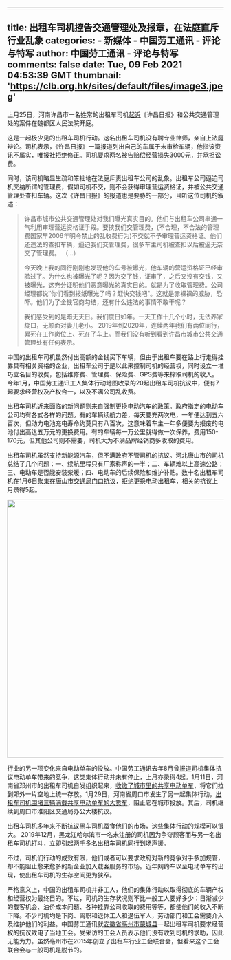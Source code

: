 
---
title: 出租车司机控告交通管理处及报章，在法庭直斥行业乱象
categories: 
    - 新媒体
    - 中国劳工通讯 - 评论与特写
author: 中国劳工通讯 - 评论与特写
comments: false
date: Tue, 09 Feb 2021 04:53:39 GMT
thumbnail: 'https://clb.org.hk/sites/default/files/image3.jpeg'
---

<div>   
<div class="field-items"><div class="field-item even" property="content:encoded"><p>上月25日，河南许昌市一名姓常的出租车司机<a href="https://mp.weixin.qq.com/s/ZHgcR_C6prv3nunWRlrzXw">起诉</a>《许昌日报》和公共交通管理处的案件在魏都区人民法院开庭。</p>

<p>这是一起极少见的出租车司机行动。这名出租车司机没有聘专业律师，亲自上法庭辩论。司机表示，《许昌日报》一篇报道列出自己的车属于未审检车辆，他指该资讯不属实，唯报社拒绝修正。司机要求两名被告赔偿经营损失3000元，并承担讼费。</p>

<p>同时，该司机略显生疏和笨拙地在法庭斥责出租车公司的乱象。出租车公司逼迫司机交纳所谓的管理费，假如司机不交，则不会获得审理营运资格证，并被公共交通管理处查扣车辆。这次《许昌日报》的报道也是要胁的一部分，且听这位司机的叙述：</p>

<blockquote>
<p>许昌市城市公共交通管理处对我们曝光真实目的。他们与出租车公司串通一气利用审理营运资格证手段。要挟我们交管理费，(不合理，不合法的管理费国家早2006年明令禁止的乱收费行为)不交就不予审理营运资格证。他们还违法的查扣车辆，逼迫我们交管理费，很多车主司机被查扣以后被逼无奈交了管理费。 （...）</p>

<p>今天晚上我的同行刚刚也发现他的车号被曝光，他车辆的营运资格证已经审验过了。为什么也被曝光了呢？因为交了钱，证审了，之后又没有交钱，又被曝光，这充分证明他们恶意曝光的真实目的。就是为了收取管理费。公司经理都说″你们看到报纸曝光了吗？赶快交钱吧"。这就是赤裸裸的威胁，恐吓。他们为了金钱官商勾结，还有什么违法的事情不敢干呢？</p>

<p>我们感受到的是暗无天日。我们度日如年。一天工作十几个小时，无法养家糊口，无颜面对妻儿老小。 2019年到2020年，连续两年我们有两位同行，累死在工作岗位上、死在了车上。而我们没有听到看到许昌市城市公共交通管理处有任何表示。</p>
</blockquote>

<p>中国的出租车司机虽然付出高额的金钱买下车辆，但由于出租车要在路上行走得挂靠具有相关资格的企业，出租车公司于是以此来控制司机的经营权，同时设立一堆巧立名目的收费，包括维修费、管理费、保险费、GPS费等来榨取司机的收入。今年1月，中国劳工通讯工人集体行动地图收录的20起出租车司机抗议中，便有7起要求经营权及产权合一，以及不满公司乱收费。</p>

<p>出租车司机近来面临的新问题则来自强制更换电动汽车的政策。政府指定的电动车公司均有各式各样的问题。有的车辆续航力差，每天要充两次电，一年便达到五六百次，但动力电池充电寿命约莫只有八百次，这意味着车主一年多便要为报废的电池付出高达五万元的更换费用。有的车辆每一万公里就得做一次保养，费用150-170元，但其他公司则不需要，司机大为不满品牌经销商多收取的费用。</p>

<p>出租车司机虽然支持新能源汽车，但不满政府不管司机的抗议。河北唐山市的司机总结了几个问题：一、续航里程只有厂家称声的一半；二、车辆难以上高速公路；三、电动车是否能安装柴暖；四、电动车的后续保险和维护补贴。数十名出租车司机在1月6日<a href="https://maps.clb.org.hk/?i18n_language=zh_CN&map=1&startDate=2021-01&endDate=2021-01&eventId=2021011312230073946&industry=10300&industryName=Taxi">聚集在唐山市交通局门口抗议</a>，拒绝更换电动出租车，相关的抗议上月录得5起。</p>

<p><img alt src="https://clb.org.hk/sites/default/files/image3.jpeg" style="width: 800px; height: 600px;" referrerpolicy="no-referrer"></p>

<p>行业的另一项变化来自电动单车的投放。中国劳工通讯去年8月曾<a href="https://clb.org.hk/zh-hans/content/%E5%85%B1%E4%BA%AB%E7%94%B5%E5%8D%95%E8%BD%A6%E5%8A%A0%E5%A4%A7%E6%8A%95%E6%94%BE%EF%BC%8C%E5%85%A8%E5%9B%BD%E5%A4%9A%E5%9C%B0%E5%87%BA%E7%A7%9F%E8%BD%A6%E5%8F%B8%E6%9C%BA%E6%8A%97%E8%AE%AE">报道</a>司机集体抗议电动单车带来的竞争，这类集体行动并未有停止，上月亦录得4起。1月11日，河南省邓州市的出租车司机自发组织起来，<a href="https://maps.clb.org.hk/?i18n_language=zh_CN&map=1&startDate=2021-01&endDate=2021-01&eventId=2021011919420444521&industry=10300&industryName=Taxi">收缴了城市里的共享电动单车</a>，将它们拉到郊外一片空地上统一存放。1月29日，河南省周口市发生了另一起集体行动，<a href="https://maps.clb.org.hk/?i18n_language=zh_CN&map=1&startDate=2021-01&endDate=2021-01&eventId=2021020315085430513&industry=10300&industryName=Taxi">出租车司机围堵三辆满载共享电动单车的大货车</a>，阻止它在城市投放。其后，司机继续到周口市淮阳区交通局办公大楼抗议。</p>

<p>出租车司机多年来不断抗议黑车司机蚕食他们的市场，这些集体行动的规模可以很大。 2019年12月，黑龙江哈尔滨市一名未注册的司机因为争夺顾客而与另一名出租车司机打斗，立即引起<a href="https://maps.clb.org.hk/?i18n_language=zh_CN&map=1&startDate=2019-12&endDate=2019-12&eventId=2020010622223448925">两千多名出租车司机同行到场声援</a>。</p>

<p>不过，司机们行动的成效有限，他们或者可以要求政府对新的竞争对手多加规管，却不能阻止愈来愈多的新企业加入载客服务的市场。近年网约车以至电动单车的出现，使出租车司机的生存空间更为狭窄。</p>

<p>严格意义上，中国的出租车司机并非工人，他们的集体行动以取得彻底的车辆产权和经营权为最终目的。不过，司机的生存状况则不比一般工人要好多少：日渐减少的载客机会、油价成本问题、各种挂靠公司收取的费用等等，都使他们的收入不断下降。不少司机均是下岗、离职和退休工人和退伍军人，劳动部门和工会需要介入及维护他们的利益。中国劳工通讯就<a href="https://maps.clb.org.hk/?i18n_language=zh_CN&map=1&startDate=2021-01&endDate=2021-01&eventId=2021012013023301871&keyword=%E8%92%99%E5%9F%8E">安徽省亳州市蒙城县</a>一起出租车司机要求经营权的抗议致电了当地工会。受采访的工会人员表示他们没有收到司机的求助，因此无能为力。虽然亳州市在2015年创立了出租车行业工会联合会，但看来这个工会联合会与一般司机是脱节的。</p>
</div></div>  
</div>
            